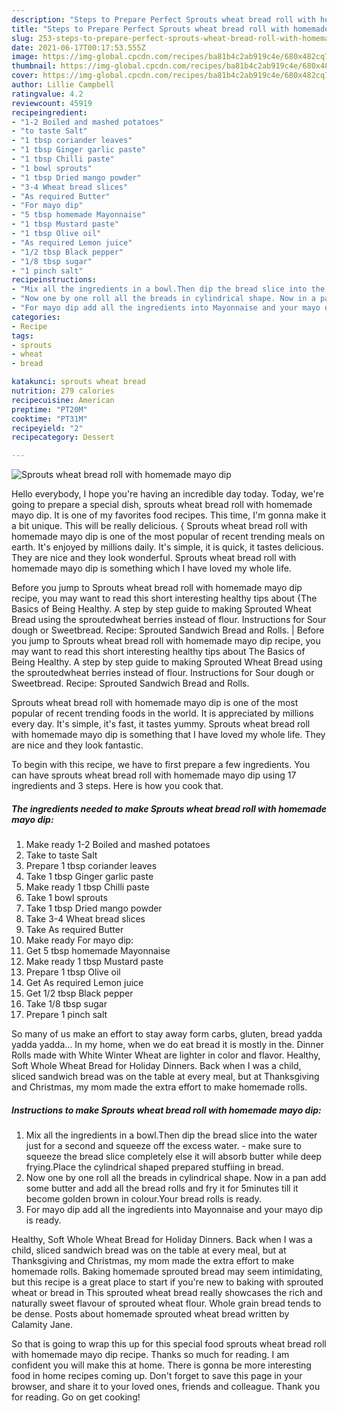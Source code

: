 ```yaml
---
description: "Steps to Prepare Perfect Sprouts wheat bread roll with homemade mayo dip"
title: "Steps to Prepare Perfect Sprouts wheat bread roll with homemade mayo dip"
slug: 253-steps-to-prepare-perfect-sprouts-wheat-bread-roll-with-homemade-mayo-dip
date: 2021-06-17T00:17:53.555Z
image: https://img-global.cpcdn.com/recipes/ba81b4c2ab919c4e/680x482cq70/sprouts-wheat-bread-roll-with-homemade-mayo-dip-recipe-main-photo.jpg
thumbnail: https://img-global.cpcdn.com/recipes/ba81b4c2ab919c4e/680x482cq70/sprouts-wheat-bread-roll-with-homemade-mayo-dip-recipe-main-photo.jpg
cover: https://img-global.cpcdn.com/recipes/ba81b4c2ab919c4e/680x482cq70/sprouts-wheat-bread-roll-with-homemade-mayo-dip-recipe-main-photo.jpg
author: Lillie Campbell
ratingvalue: 4.2
reviewcount: 45919
recipeingredient:
- "1-2 Boiled and mashed potatoes"
- "to taste Salt"
- "1 tbsp coriander leaves"
- "1 tbsp Ginger garlic paste"
- "1 tbsp Chilli paste"
- "1 bowl sprouts"
- "1 tbsp Dried mango powder"
- "3-4 Wheat bread slices"
- "As required Butter"
- "For mayo dip"
- "5 tbsp homemade Mayonnaise"
- "1 tbsp Mustard paste"
- "1 tbsp Olive oil"
- "As required Lemon juice"
- "1/2 tbsp Black pepper"
- "1/8 tbsp sugar"
- "1 pinch salt"
recipeinstructions:
- "Mix all the ingredients in a bowl.Then dip the bread slice into the water just for a second and squeeze off the excess water. make sure to squeeze the bread slice completely else it will absorb butter while deep frying.Place the cylindrical shaped prepared stuffiing in bread."
- "Now one by one roll all the breads in cylindrical shape. Now in a pan add some butter and add all the bread rolls and fry it for 5minutes till it become golden brown in colour.Your bread rolls is ready."
- "For mayo dip add all the ingredients into Mayonnaise and your mayo dip is ready."
categories:
- Recipe
tags:
- sprouts
- wheat
- bread

katakunci: sprouts wheat bread 
nutrition: 279 calories
recipecuisine: American
preptime: "PT20M"
cooktime: "PT31M"
recipeyield: "2"
recipecategory: Dessert

---
```



![Sprouts wheat bread roll with homemade mayo dip](https://img-global.cpcdn.com/recipes/ba81b4c2ab919c4e/680x482cq70/sprouts-wheat-bread-roll-with-homemade-mayo-dip-recipe-main-photo.jpg)

Hello everybody, I hope you're having an incredible day today. Today, we're going to prepare a special dish, sprouts wheat bread roll with homemade mayo dip. It is one of my favorites food recipes. This time, I'm gonna make it a bit unique. This will be really delicious.
{
Sprouts wheat bread roll with homemade mayo dip is one of the most popular of recent trending meals on earth. It's enjoyed by millions daily. It's simple, it is quick, it tastes delicious. They are nice and they look wonderful. Sprouts wheat bread roll with homemade mayo dip is something which I have loved my whole life.

Before you jump to Sprouts wheat bread roll with homemade mayo dip recipe, you may want to read this short interesting healthy tips about {The Basics of Being Healthy. A step by step guide to making Sprouted Wheat Bread using the sproutedwheat berries instead of flour. Instructions for Sour dough or Sweetbread. Recipe: Sprouted Sandwich Bread and Rolls.
|
Before you jump to Sprouts wheat bread roll with homemade mayo dip recipe, you may want to read this short interesting healthy tips about The Basics of Being Healthy. A step by step guide to making Sprouted Wheat Bread using the sproutedwheat berries instead of flour. Instructions for Sour dough or Sweetbread. Recipe: Sprouted Sandwich Bread and Rolls.

Sprouts wheat bread roll with homemade mayo dip is one of the most popular of recent trending foods in the world. It is appreciated by millions every day. It's simple, it's fast, it tastes yummy. Sprouts wheat bread roll with homemade mayo dip is something that I have loved my whole life. They are nice and they look fantastic.


To begin with this recipe, we have to first prepare a few ingredients. You can have sprouts wheat bread roll with homemade mayo dip using 17 ingredients and 3 steps. Here is how you cook that.

<!--inarticleads1-->

##### The ingredients needed to make Sprouts wheat bread roll with homemade mayo dip:

1. Make ready 1-2 Boiled and mashed potatoes
1. Take to taste Salt
1. Prepare 1 tbsp coriander leaves
1. Take 1 tbsp Ginger garlic paste
1. Make ready 1 tbsp Chilli paste
1. Take 1 bowl sprouts
1. Take 1 tbsp Dried mango powder
1. Take 3-4 Wheat bread slices
1. Take As required Butter
1. Make ready For mayo dip:
1. Get 5 tbsp homemade Mayonnaise
1. Make ready 1 tbsp Mustard paste
1. Prepare 1 tbsp Olive oil
1. Get As required Lemon juice
1. Get 1/2 tbsp Black pepper
1. Take 1/8 tbsp sugar
1. Prepare 1 pinch salt


So many of us make an effort to stay away form carbs, gluten, bread yadda yadda yadda… In my home, when we do eat bread it is mostly in the. Dinner Rolls made with White Winter Wheat are lighter in color and flavor. Healthy, Soft Whole Wheat Bread for Holiday Dinners. Back when I was a child, sliced sandwich bread was on the table at every meal, but at Thanksgiving and Christmas, my mom made the extra effort to make homemade rolls. 

<!--inarticleads2-->

##### Instructions to make Sprouts wheat bread roll with homemade mayo dip:

1. Mix all the ingredients in a bowl.Then dip the bread slice into the water just for a second and squeeze off the excess water. - make sure to squeeze the bread slice completely else it will absorb butter while deep frying.Place the cylindrical shaped prepared stuffiing in bread.
1. Now one by one roll all the breads in cylindrical shape. Now in a pan add some butter and add all the bread rolls and fry it for 5minutes till it become golden brown in colour.Your bread rolls is ready.
1. For mayo dip add all the ingredients into Mayonnaise and your mayo dip is ready.


Healthy, Soft Whole Wheat Bread for Holiday Dinners. Back when I was a child, sliced sandwich bread was on the table at every meal, but at Thanksgiving and Christmas, my mom made the extra effort to make homemade rolls. Baking homemade sprouted bread may seem intimidating, but this recipe is a great place to start if you&#39;re new to baking with sprouted wheat or bread in This sprouted wheat bread really showcases the rich and naturally sweet flavour of sprouted wheat flour. Whole grain bread tends to be dense. Posts about homemade sprouted wheat bread written by Calamity Jane. 

So that is going to wrap this up for this special food sprouts wheat bread roll with homemade mayo dip recipe. Thanks so much for reading. I am confident you will make this at home. There is gonna be more interesting food in home recipes coming up. Don't forget to save this page in your browser, and share it to your loved ones, friends and colleague. Thank you for reading. Go on get cooking!
